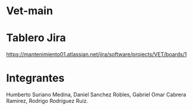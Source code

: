 # Vet-main

# Tablero Jira
https://mantenimiento01.atlassian.net/jira/software/projects/VET/boards/1

# Integrantes

 Humberto Suriano Medina,
 Daniel Sanchez Robles,
 Gabriel Omar Cabrera Ramirez,
 Rodrigo Rodriguez Ruiz.
